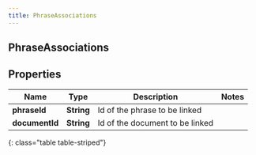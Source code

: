 ```yaml
---
title: PhraseAssociations
---
```

## PhraseAssociations


## Properties

| Name | Type | Description | Notes |
| ------------ | ------------- | ------------- | ------------- |
| **phraseId** | <!----><!---->**String**<!----> | Id of the phrase to be linked |  |
| **documentId** | <!----><!---->**String**<!----> | Id of the document to be linked |  |
{: class="table table-striped"}



